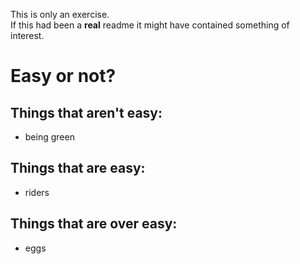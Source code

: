 [ readme.md for git repository 'exercise' ]::

This is only an exercise.  
If this had been a **real** readme it might have contained something of interest.

# Easy or not?
## Things that aren't easy:
- being green

## Things that are easy:
- riders


## Things that are over easy:
- eggs


